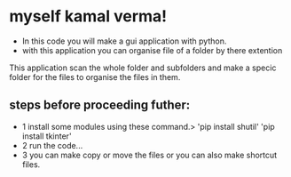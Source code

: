 # myself kamal verma!
- In this code you will make a gui application with python. 
- with this application you can organise file of a folder by there extention


This application scan the whole folder and subfolders and make a specic folder for the files to organise the files in them.

## steps before proceeding futher:
- 1 install some modules using these command.>
        'pip install shutil'
        'pip install tkinter'
- 2 run the code...
- 3 you can make copy or move the files or you can also make shortcut files.


